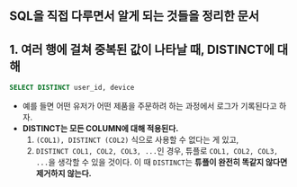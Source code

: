 ## SQL을 직접 다루면서 알게 되는 것들을 정리한 문서

## 1. 여러 행에 걸쳐 중복된 값이 나타날 때, DISTINCT에 대해
```SQL
SELECT DISTINCT user_id, device

```
- 예를 들면 어떤 유저가 어떤 제품을 주문하려 하는 과정에서 로그가 기록된다고 하자.
- **DISTINCT는 모든 COLUMN에 대해 적용된다.**
  1. `(COL1), DISTINCT (COL2)` 식으로 사용할 수 없다는 게 있고,
  2. `DISTINCT COL1, COL2, COL3, ...`인 경우, 튜플로 `COL1, COL2, COL3, ...`을 생각할 수 있을 것이다. 이 때 `DISTINCT`는 **튜플이 완전히 똑같지 않다면 제거하지 않는다.**